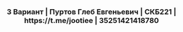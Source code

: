 
<h3 align="center">3 Вариант | Пуртов Глеб Евгеньевич | СКБ221 | https://t.me/jootiee | 35251421418780</h3>